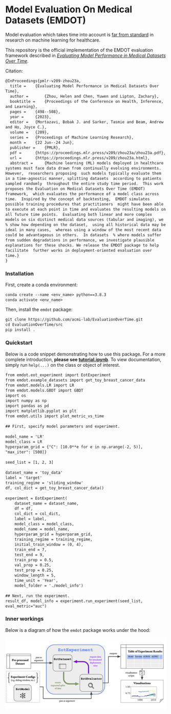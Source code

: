 # Model Evaluation On Medical Datasets (EMDOT)

Model evaluation which takes time into account is [far from standard](https://docs.google.com/spreadsheets/d/1hrR7JZzvQWv4Up5PaKzVxxnGPANs5hHqG4ShErhkG2U/edit?usp=sharing) in research on machine learning for healthcare.

This repository is the official implementation of the EMDOT evaluation framework described in _[Evaluating Model Performance in Medical Datasets Over Time](https://proceedings.mlr.press/v209/zhou23a.html)_. 

Citation:
```
@InProceedings{pmlr-v209-zhou23a,
  title = 	 {Evaluating Model Performance in Medical Datasets Over Time},
  author =       {Zhou, Helen and Chen, Yuwen and Lipton, Zachary},
  booktitle = 	 {Proceedings of the Conference on Health, Inference, and Learning},
  pages = 	 {498--508},
  year = 	 {2023},
  editor = 	 {Mortazavi, Bobak J. and Sarker, Tasmie and Beam, Andrew and Ho, Joyce C.},
  volume = 	 {209},
  series = 	 {Proceedings of Machine Learning Research},
  month = 	 {22 Jun--24 Jun},
  publisher =    {PMLR},
  pdf = 	 {https://proceedings.mlr.press/v209/zhou23a/zhou23a.pdf},
  url = 	 {https://proceedings.mlr.press/v209/zhou23a.html},
  abstract = 	 {Machine learning (ML) models deployed in healthcare systems must face data drawn from continually evolving environments. However,  researchers proposing  such models typically evaluate them in a time-agnostic manner, splitting datasets  according to patients sampled randomly  throughout the entire study time period.  This work proposes the Evaluation on Medical Datasets Over Time (EMDOT) framework,  which evaluates the performance of a model class across time.  Inspired by the concept of backtesting,  EMDOT simulates possible training procedures that practitioners  might have been able to execute at each point in time and evaluates the resulting models on all future time points.  Evaluating both linear and more complex models on six distinct medical data sources (tabular and imaging), we % show how depending on the dataset,  using all historical data may be ideal in many cases,  whereas using a window of the most recent data could be advantageous in others.  In datasets  % where models suffer from sudden degradations in performance, we investigate plausible explanations for these shocks. We release the EMDOT package to help facilitate  further works in deployment-oriented evaluation over time.}
}
```

### Installation

First, create a conda environment:

```
conda create --name <env_name> python==3.8.3
conda activate <env_name>
```

Then, install the `emdot` package:

```
git clone https://github.com/acmi-lab/EvaluationOverTime.git
cd EvaluationOverTime/src
pip install .
```

### Quickstart

Below is a code snippet demonstrating how to use this package. For a more complete introduction, **please see [tutorial.ipynb](tutorial.ipynb)**. To view documentation, simply run `help(...)` on the class or object of interest.

```
from emdot.eot_experiment import EotExperiment
from emdot.example_datasets import get_toy_breast_cancer_data
from emdot.models.LR import LR
from emdot.models.GBDT import GBDT
import os
import numpy as np
import pandas as pd
import matplotlib.pyplot as plt
from emdot.utils import plot_metric_vs_time

## First, specify model parameters and experiment.

model_name = 'LR'
model_class = LR
hyperparam_grid = {"C": [10.0**e for e in np.arange(-2, 5)], "max_iter": [500]}

seed_list = [1, 2, 3]

dataset_name = 'toy_data'
label = 'target'
training_regime = 'sliding_window'
df, col_dict = get_toy_breast_cancer_data()

experiment = EotExperiment(
    dataset_name = dataset_name,
    df = df, 
    col_dict = col_dict, 
    label = label,
    model_class = model_class,
    model_name = model_name,
    hyperparam_grid = hyperparam_grid,
    training_regime = training_regime,
    initial_train_window = (0, 4),
    train_end = 7,
    test_end = 9,
    train_prop = 0.5,
    val_prop = 0.25,
    test_prop = 0.25,
    window_length = 5,
    time_unit = 'Year',
    model_folder = './model_info')

## Next, run the experiment.
result_df, model_info = experiment.run_experiment(seed_list, eval_metric="auc")
```

### Inner workings

Below is a diagram of how the `emdot` package works under the hood:

![System Diagram](img/system_diagram.png)

